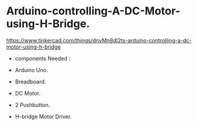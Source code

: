# Arduino-controlling-A-DC-Motor-using-H-Bridge.

https://www.tinkercad.com/things/dnvMn8dI2ts-arduino-controlling-a-dc-motor-using-h-bridge

* components Needed :

* Arduino Uno.

* Breadboard.

* DC Motor.

* 2 Pushbutton.

* H-bridge Motor Driver.
